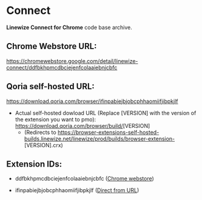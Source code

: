 # Connect
**Linewize Connect for Chrome** code base archive.

## Chrome Webstore URL:
https://chromewebstore.google.com/detail/linewize-connect/ddfbkhpmcdbciejenfcolaaiebnjcbfc

## Qoria self-hosted URL:
https://download.qoria.com/browser/ifinpabiejbjobcphhaomiifjibpkjlf

- Actual self-hosted dowload URL (Replace [VERSION] with the version of the extension you want to pmo):
<https://download.qoria.com/browser/build/>[VERSION]
    - (Redirects to <https://browser-extensions-self-hosted-builds.linewize.net/linewize/prod/builds/browser-extension->[VERSION].crx)

## Extension IDs:
- ddfbkhpmcdbciejenfcolaaiebnjcbfc ([Chrome webstore](https://chromewebstore.google.com/detail/linewize-connect/ddfbkhpmcdbciejenfcolaaiebnjcbfc))

- ifinpabiejbjobcphhaomiifjibpkjlf ([Direct from URL](https://download.qoria.com/browser/ifinpabiejbjobcphhaomiifjibpkjlf))
